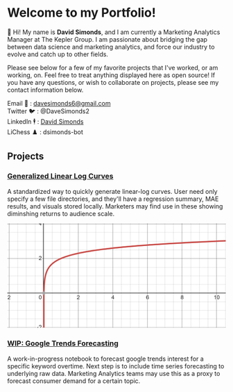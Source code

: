 # Welcome to my Portfolio! 

👋 Hi! My name is **David Simonds**, and I am currently a Marketing Analytics Manager at The Kepler Group. I am passionate about bridging the gap between data science and marketing analytics, and force our industry to evolve and catch up to other fields. 

Please see below for a few of my favorite projects that I've worked, or am working, on. Feel free to treat anything displayed here as open source! If you have any questions, or wish to collaborate on projects, please see my contact information below. 

Email 📧 : davesimonds6@gmail.com <br/>
Twitter 🐦 : @DaveSimonds2 <br/>
LinkedIn 🕴️ : [David Simonds](https://www.linkedin.com/in/david-simonds-440010117/) <br/>
LiChess ♟️ : dsimonds-bot <br/>

## Projects

### [Generalized Linear Log Curves](https://github.com/dsimonds-bot/generalized-yield-curves)
A standardized way to quickly generate linear-log curves. User need only specify a few file directories, and they'll have a regression summary, MAE results, and visuals stored locally. Marketers may find use in these showing diminshing returns to audience scale.

![](https://github.com/dsimonds-bot/dsimonds-bot.github.io/blob/main/docs/assets/linear-log-curve.PNG)

### [WIP: Google Trends Forecasting](https://github.com/dsimonds-bot/google-trends-machine-learning)
A work-in-progress notebook to forecast google trends interest for a specific keyword overtime. Next step is to include time series forecasting to underlying raw data. Marketing Analytics teams may use this as a proxy to forecast consumer demand for a certain topic. 

